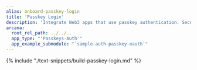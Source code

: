```yaml
---
alias: onboard-passkey-login
title: 'Passkey Login'
description: 'Integrate Web3 apps that use passkey authentication. Securely assign keys to authenticated users via the Arcana Auth SDK and allow them to sign blockchain transactions.'
arcana:
  root_rel_path: ../../..
  app_type: "'Passkeys-Auth'"
  app_example_submodule: "`sample-auth-passkey-oauth`"
---
```


{% include "./text-snippets/build-passkey-login.md" %}